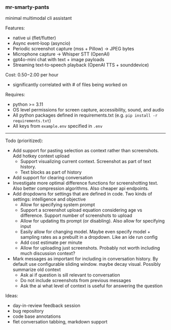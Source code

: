 ### mr-smarty-pants

minimal multimodal cli assistant

Features:
- native ui (flet/flutter)
- Async event‑loop (asyncio)
- Periodic screenshot capture (mss + Pillow) → JPEG bytes
- Microphone capture → Whisper STT (OpenAI)
- gpt4o-mini chat with text + image payloads
- Streaming text‑to‑speech playback (OpenAI TTS + sounddevice)

Cost: $0.50-$2.00 per hour
- significantly correlated with # of files being worked on

Requires:
- python >= 3.11
- OS level permissions for screen capture, accessibility, sound, and audio
- All python packages defined in requirements.txt (e.g. `pip install -r requirements.txt`)
- All keys from `example.env` specified in `.env`

---

Todo (prioritized):
- Add support for pasting selection as context rather than screenshots. Add hotkey context upload
    - Support visualizing current context. Screenshot as part of text history.
    - Text blocks as part of history
- Add support for clearing conversation
- Investigate more optimal difference functions for screenshotting text. Also better compression algorithms. Also cheaper api endpoints.
- Add dropdowns for settings that are defined in code. Two kinds of settings: intelligence and objective
    - Allow for specifying system prompt
    - Support a screenshot upload equation considering age vs difference. Support number of screenshots to upload
    - Allow for updating tts prompt (or disabling). Also allow for specifying input
    - Easily allow for changing model. Maybe even specify model + sampling rates as a prebuilt in a dropdown. Like an ide run config
    - Add cost estimate per minute
    - Allow for uploading just screenshots. Probably not worth including much discussion context?
- Mark messages as important for including in conversation history. By default use configurable sliding window. maybe decay visual. Possibly summarize old context
    - Ask ai if question is sill relevant to conversation
    - Do not include screenshots from previous messages
    - Ask the ai what level of context is useful for answering the question

Ideas:
- day-in-review feedback session
- bug repository
- code base annotations
- flet conversation tabbing, markdown support
